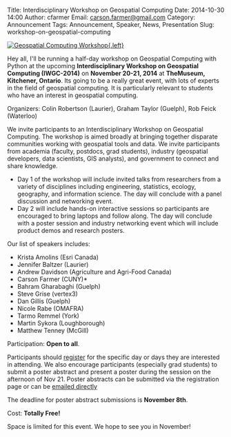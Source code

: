 Title: Interdisciplinary Workshop on Geospatial Computing
Date: 2014-10-30 14:00
Author: cfarmer
Email: carson.farmer@gmail.com
Category: Announcement
Tags: Announcement, Speaker, News, Presentation
Slug: workshop-on-geospatial-computing

[![Geospatial Computing Workshop][image]{.left}][link] 

Hey all, I'll be running a half-day workshop on Geospatial Computing with Python at the upcoming **Interdisciplinary Workshop on Geospatial Computing (IWGC-2014)** on **November 20-21, 2014** at **TheMuseum, Kitchener, Ontario**. Its going to be a really great event, with lots of experts in the field of geospatial computing. It is particularly relevant to students who have an interest in geospatial computing.

Organizers: Colin Robertson (Laurier), Graham Taylor (Guelph), Rob Feick (Waterloo)

We invite participants to an Interdisciplinary Workshop on Geospatial Computing. The workshop is aimed broadly at bringing together disparate communities working with geospatial tools and data. We invite participants from academia (faculty, postdocs, grad students), industry (geospatial developers, data scientists, GIS analysts), and government to connect and share knowledge.

* Day 1 of the workshop will include invited talks from researchers from a variety of disciplines including engineering, statistics, ecology, geography, and information science. The day will conclude with a panel discussion and networking event.
* Day 2 will include hands-on interactive sessions so participants are encouraged to bring laptops and follow along. The day will conclude with a poster session and industry networking event which will include product demos and research posters.

Our list of speakers includes:
* Krista Amolins (Esri Canada)
* Jennifer Baltzer (Laurier)
* Andrew Davidson (Agriculture and Agri-Food Canada)
* Carson Farmer (CUNY)*
* Bahram Gharabaghi (Guelph)
* Steve Grise (vertex3)
* Dan Gillis (Guelph)
* Nicole Rabe (OMAFRA)
* Tarmo Remmel (York)
* Martin Sykora (Loughborough)
* Matthew Tenney (McGill)

Participation: **Open to all**.

Participants should [register](http://www.thespatiallab.org/geoworkshop) for the specific day or days they are interested in attending. We also encourage participants (especially grad students) to submit a poster abstract and present a poster during the session on the afternoon of Nov 21. Poster abstracts can be submitted via the registration page or can be [emailed directly](haydnlawrence@gmail.com)

The deadline for poster abstract submissions is **November 8th**.

Cost: **Totally Free!**

Space is limited for this event. We hope to see you in November!

[image]: {filename}/images/geocomputing.png
[link]: http://thespatiallab.org/?page_id=6576